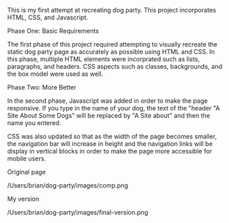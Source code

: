 This is my first attempt at recreating dog party. This project incorporates HTML, CSS, and Javascript.

Phase One: Basic Requirements

The first phase of this project required attempting to visually recreate the static dog party page as accurately as possible using HTML and CSS. In this phase, multiple HTML elements were incorprated such as lists, paragraphs, and headers. CSS aspects such as classes, backgrounds, and the box model were used as well.

Phase Two: More Better

In the second phase, Javascript was added in order to make the page responsive. If you type in the name of your dog, the text of the "header "A Site About Some Dogs" will be replaced by "A Site about" and then the name you entered.

CSS was also updated so that as the width of the page becomes smaller, the navigation bar will increase in height and the navigation links will be display in vertical blocks in order to make the page more accessible for mobile users.


Original page

/Users/brian/dog-party/images/comp.png

My version

/Users/brian/dog-party/images/final-version.png
